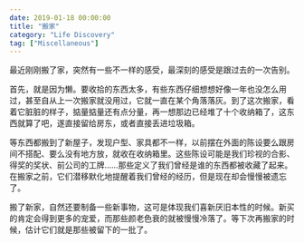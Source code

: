 ```yaml
---
date: 2019-01-18 00:00:00
title: "搬家"
category: "Life Discovery"
tag: ["Miscellaneous"]
---
```


最近刚刚搬了家，突然有一些不一样的感受，最深刻的感受是跟过去的一次告别。

首先，就是因为懒。要收拾的东西太多，有些东西仔细想想好像一年也没怎么用过，甚至自从上一次搬家就没用过，它就一直在某个角落落灰。到了这次搬家，看着它脏脏的样子，掂量掂量还有点分量，再一想那边已经堆了十个收纳箱了，这东西就算了吧，遂直接留给房东，或者直接丢进垃圾箱。

等东西都搬到了新屋子，发现户型、家具都不一样，以前摆在外面的陈设要么跟房间不搭配、要么没有地方放，就收在收纳箱里。这些陈设可能是我们珍视的合影、得奖的奖状、前公司的工牌……那些定义了我们曾经是谁的东西都被收藏了起来。在搬家之前，它们潜移默化地提醒着我们曾经的经历，但是现在却会慢慢被遗忘了。

搬了新家，自然还要制备一些新事物，这可是体现我们喜新厌旧本性的时候。新买的肯定会得到更多的宠爱，而那些颜老色衰的就被慢慢冷落了。等下次再搬家的时候，估计它们就是那些被留下的一批了。




























